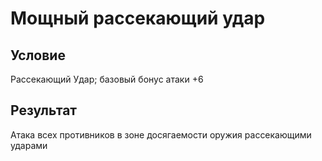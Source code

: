 # Мощный рассекающий удар
## Условие
Рассекающий Удар; базовый бонус атаки +6
## Результат
Атака всех противников в зоне досягаемости оружия рассекающими ударами